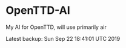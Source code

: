 # OpenTTD-AI
My AI for OpenTTD, will use primarily air

Latest backup: Sun Sep 22 18:41:01 UTC 2019
